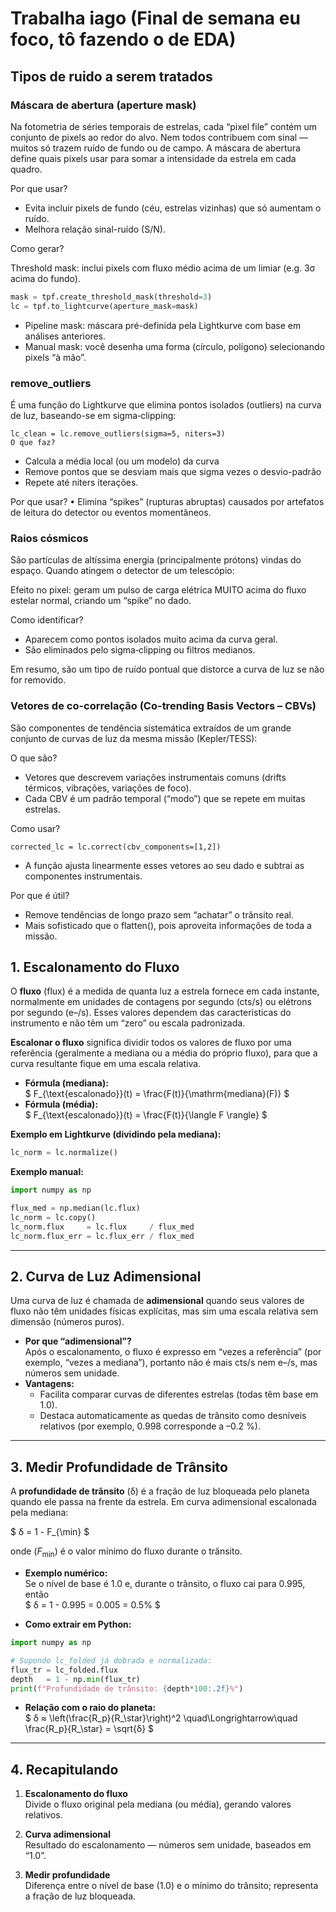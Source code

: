 # Trabalha iago (Final de semana eu foco, tô fazendo o de EDA)

## Tipos de ruido a serem tratados

### Máscara de abertura (aperture mask)

Na fotometria de séries temporais de estrelas, cada “pixel file” contém um conjunto de pixels ao redor do alvo. 
Nem todos contribuem com sinal — muitos só trazem ruído de fundo ou de campo. 
A máscara de abertura define quais pixels usar para somar a intensidade da estrela em cada quadro.

Por que usar?

- Evita incluir pixels de fundo (céu, estrelas vizinhas) que só aumentam o ruído.
- Melhora  relação sinal-ruído (S/N).

Como gerar?

Threshold mask: inclui pixels com fluxo médio acima de um limiar (e.g. 3σ acima do fundo).

```python
mask = tpf.create_threshold_mask(threshold=3)
lc = tpf.to_lightcurve(aperture_mask=mask)
```

- Pipeline mask: máscara pré-definida pela Lightkurve com base em análises anteriores.
- Manual mask: você desenha uma forma (círculo, polígono) selecionando pixels “à mão”.

### remove_outliers

É uma função do Lightkurve que elimina pontos isolados (outliers) na curva de luz, baseando-se em sigma‐clipping:

```text
lc_clean = lc.remove_outliers(sigma=5, niters=3)
O que faz?
```

- Calcula a média local (ou um modelo) da curva
- Remove pontos que se desviam mais que sigma vezes o desvio-padrão
- Repete até niters iterações.

Por que usar?
• Elimina “spikes” (rupturas abruptas) causados por artefatos de leitura do detector ou eventos momentâneos.

### Raios cósmicos

São partículas de altíssima energia (principalmente prótons) vindas do espaço. Quando atingem o detector de um telescópio:

Efeito no pixel: geram um pulso de carga elétrica MUITO acima do fluxo estelar normal, criando um “spike” no dado.

Como identificar?

- Aparecem como pontos isolados muito acima da curva geral.
- São eliminados pelo sigma‐clipping ou filtros medianos.

Em resumo, são um tipo de ruído pontual que distorce a curva de luz se não for removido.

### Vetores de co-correlação (Co-trending Basis Vectors – CBVs)

São componentes de tendência sistemática extraídos de um grande conjunto de curvas de luz da mesma missão (Kepler/TESS):

O que são?

- Vetores que descrevem variações instrumentais comuns (drifts térmicos, vibrações, variações de foco).
- Cada CBV é um padrão temporal (“modo”) que se repete em muitas estrelas.

Como usar?

```text
corrected_lc = lc.correct(cbv_components=[1,2])
```

- A função ajusta linearmente esses vetores ao seu dado e subtrai as componentes instrumentais.

Por que é útil?

- Remove tendências de longo prazo sem “achatar” o trânsito real.
- Mais sofisticado que o flatten(), pois aproveita informações de toda a missão.

## 1. Escalonamento do Fluxo

O **fluxo** (flux) é a medida de quanta luz a estrela fornece em cada instante, normalmente em unidades de contagens por segundo (cts/s) ou elétrons por segundo (e–/s). Esses valores dependem das características do instrumento e não têm um “zero” ou escala padronizada.

**Escalonar o fluxo** significa dividir todos os valores de fluxo por uma referência (geralmente a mediana ou a média do próprio fluxo), para que a curva resultante fique em uma escala relativa.

- **Fórmula (mediana):**  
  $
    F_{\text{escalonado}}(t) = \frac{F(t)}{\mathrm{mediana}(F)}
  $
- **Fórmula (média):**  
  $
    F_{\text{escalonado}}(t) = \frac{F(t)}{\langle F \rangle}
  $

**Exemplo em Lightkurve (dividindo pela mediana):**

```python
lc_norm = lc.normalize()
```

**Exemplo manual:**

```python
import numpy as np

flux_med = np.median(lc.flux)
lc_norm = lc.copy()
lc_norm.flux     = lc.flux     / flux_med
lc_norm.flux_err = lc.flux_err / flux_med
```

---

## 2. Curva de Luz Adimensional

Uma curva de luz é chamada de **adimensional** quando seus valores de fluxo não têm unidades físicas explícitas, mas sim uma escala relativa sem dimensão (números puros).

- **Por que “adimensional”?**  
  Após o escalonamento, o fluxo é expresso em “vezes a referência” (por exemplo, “vezes a mediana”), portanto não é mais cts/s nem e–/s, mas números sem unidade.  
- **Vantagens:**  
  - Facilita comparar curvas de diferentes estrelas (todas têm base em 1.0).  
  - Destaca automaticamente as quedas de trânsito como desníveis relativos (por exemplo, 0.998 corresponde a –0.2 %).

---

## 3. Medir Profundidade de Trânsito

A **profundidade de trânsito** (δ) é a fração de luz bloqueada pelo planeta quando ele passa na frente da estrela. Em curva adimensional escalonada pela mediana:

$
  δ = 1 - F_{\min}
$

onde $(F_{\min})$ é o valor mínimo do fluxo durante o trânsito.

- **Exemplo numérico:**  
  Se o nível de base é 1.0 e, durante o trânsito, o fluxo cai para 0.995, então  
  $
    δ = 1 - 0.995 = 0.005 = 0.5\%
  $

- **Como extrair em Python:**

```python
import numpy as np

# Supondo lc_folded já dobrada e normalizada:
flux_tr = lc_folded.flux
depth   = 1 - np.min(flux_tr)
print(f"Profundidade de trânsito: {depth*100:.2f}%")
```

- **Relação com o raio do planeta:**  
  $
    δ ≈ \left(\frac{R_p}{R_\star}\right)^2
    \quad\Longrightarrow\quad
    \frac{R_p}{R_\star} = \sqrt{δ}
  $

---

## 4. Recapitulando

1. **Escalonamento do fluxo**  
   Divide o fluxo original pela mediana (ou média), gerando valores relativos.

2. **Curva adimensional**  
   Resultado do escalonamento — números sem unidade, baseados em “1.0”.

3. **Medir profundidade**  
   Diferença entre o nível de base (1.0) e o mínimo do trânsito; representa a fração de luz bloqueada.

